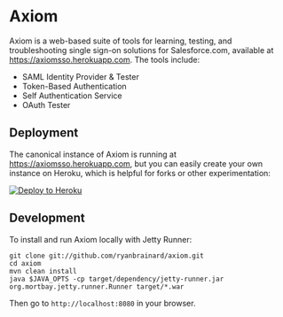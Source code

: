 # Axiom
Axiom is a web-based suite of tools for learning, testing, and troubleshooting single sign-on solutions for Salesforce.com,
available at <https://axiomsso.herokuapp.com>. 
The tools include:

 * SAML Identity Provider & Tester
 * Token-Based Authentication
 * Self Authentication Service
 * OAuth Tester

## Deployment

The canonical instance of Axiom is running at <https://axiomsso.herokuapp.com>,
but you can easily create your own instance on Heroku, 
which is helpful for forks or other experimentation:

[![Deploy to Heroku](https://www.herokucdn.com/deploy/button.png)](https://heroku.com/deploy?template=https://github.com/ryanbrainard/axiom)

## Development

To install and run Axiom locally with Jetty Runner:

    git clone git://github.com/ryanbrainard/axiom.git
    cd axiom
    mvn clean install
    java $JAVA_OPTS -cp target/dependency/jetty-runner.jar org.mortbay.jetty.runner.Runner target/*.war

Then go to `http://localhost:8080` in your browser.
